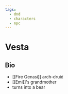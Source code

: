 ```yaml
---
tags:
  - dnd
  - characters
  - npc
---
```

# Vesta
## Bio
- [[Fire Genasi]] arch-druid
- [[Emi]]'s grandmother
- turns into a bear